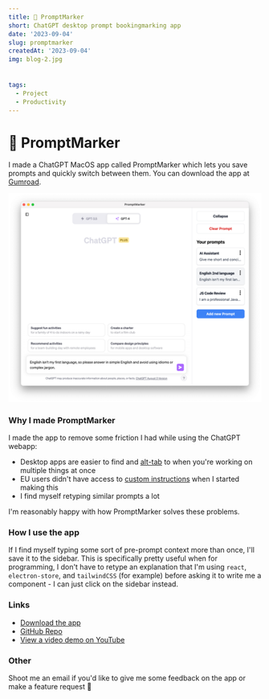 ```yaml
---
title: 🔖 PromptMarker
short: ChatGPT desktop prompt bookingmarking app
date: '2023-09-04'
slug: promptmarker
createdAt: '2023-09-04'
img: blog-2.jpg


tags:
  - Project
  - Productivity
---
```


# 🔖 PromptMarker

I made a ChatGPT MacOS app called PromptMarker which lets you save prompts and quickly switch between them. You can download the app at [Gumroad](https://paultreanor.gumroad.com/l/promptmarker).

<img  src="/images/promptmarker/screenshot.png" alt="PromptMarker">

### Why I made PromptMarker 
I made the app to remove some friction I had while using the ChatGPT webapp: 
- Desktop apps are easier to find and [alt-tab](https://alt-tab-macos.netlify.app/) to when you're working on multiple things at once
- EU users didn't have access to [custom instructions](https://openai.com/blog/custom-instructions-for-chatgpt) when I started making this
- I find myself retyping similar prompts a lot

I'm reasonably happy with how PromptMarker solves these problems. 

### How I use the app
If I find myself typing some sort of pre-prompt context more than once, I'll save it to the sidebar. This is specifically pretty useful when for programming, I don't have to retype an explanation that I'm using `react`, `electron-store`, and `tailwindCSS` (for example) before asking it to write me a component - I can just click on the sidebar instead. 

### Links
- [Download the app](https://paultreanor.gumroad.com/l/promptmarker)
- [GitHub Repo](https://github.com/PaulTreanor/PromptMarker)
- [View a video demo on YouTube](https://www.youtube.com/watch?v=IhWOcMSWHvY)

### Other
Shoot me an email if you'd like to give me some feedback on the app or make a feature request 🤔
